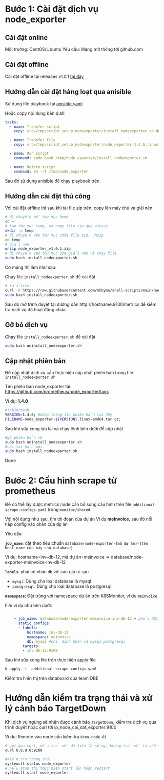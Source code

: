# Bước 1: Cài đặt dịch vụ node_exporter

## Cài đặt online

Môi trường: CentOS/Ubuntu
Yêu cầu: Mạng mở thông tới github.com

## Cài đặt offline

Cài đặt offline tải releases v1.0.1 [tại đây](https://github.com/mkbyme/shell-scripts/releases/download/node_exporter_v1.0.1/node_exporter_v1.0.1.zip)


## Hướng dẫn cài đặt hàng loạt qua anisible

Sử dụng file playbook tại [anisible.yaml](/node_exporter/anisible.yml)

Hoặc copy nội dung bên dưới

```yaml
tasks:
  - name: Transfer script
    copy: src=/tmp/script_setup_nodeexporter/install_nodeexporter.sh dest=/tmp/node_exporter mode=0755

  - name: Transfer file
    copy: src=/tmp/script_setup_nodeexporter/node_exporter-1.4.0.linux-amd64.tar.gz dest=/tmp/node_exporter

  - name: Run script
    command: sudo bash /tmp/node_exporter/install_nodeexporter.sh

  - name: Delete script
    command: rm -rf /tmp/node_exporter
```

Sau đó sử dụng anisible để chạy playbook trên.

## Hướng dẫn cài đặt thủ công

Với cài đặt offline thì sau khi tài file zip trên, copy lên máy chủ và giải nén

```sh
# di chuyển về thư mục home
cd ~
# tạo thư mục temp, và copy file zip qua winscp
mkdir -p temp
# di chuyển vào thư mục chứa file zip, unzip
cd temp
# giải nén
unzip node_exporter_v1.0.1.zip
# di chuyển vào thư mục vừa giải nén và chạy file 
sudo bash install_nodeexporter.sh
```

Có mạng thì làm như sau:

Chạy file `install_nodeexporter.sh` để cài đặt

```sh
# tải file
curl -O https://raw.githubusercontent.com/mkbyme/shell-scripts/main/node_exporter/install_nodeexporter.sh
sudo bash install_nodeexporter.sh
```
Sau đó mở trình duyệt tại đường dẫn http://hostname:9100/metrics để kiểm tra dịch vụ đã hoạt động chưa

## Gỡ bỏ dịch vụ

Chạy file `install_nodeexporter.sh` để cài đặt

```sh
sudo bash uninstall_nodeexporter.sh
```
## Cập nhật phiên bản

Để cập nhật dịch vụ cần thực hiện cập nhật phiên bản trong file `install_nodeexporter.sh`

Tìm phiên bản node_exporter tại: https://github.com/prometheus/node_exporter/tags

Ví dụ: **1.4.0**

```sh
#!/bin/bash
VERSION=1.4.0; #nhập thông tin phiên bản tại đây
FILENAME=node_exporter-${VERSION}.linux-amd64.tar.gz;
```
Sau khi sửa xong lưu lại và chạy lệnh bên dưới để cập nhật

```sh
#gỡ phiên bản cũ
sudo bash uninstall_nodeexporter.sh
#cài lại bản mới
sudo bash install_nodeexporter.sh
```
Done

# Bước 2: Cấu hình scrape từ prometheus

Để có thể lấy được metrics node cần bổ sung cấu hình trên file `additional-scrape-configs.yaml` trong `monitor/shared`

Với nội dung như sau, tìm tới đoạn của dự án
Ví dụ **meinvoice**, sau đó nối tiếp config vào phần của dự án

Yêu cầu:

**`job_name`**: đặt theo tiêu chuẩn `database/node-exporter-[mã dự án]-[tên host name của máy chủ database]`

Ví dụ: hostname=inv-db-12, mã dự án=meinvoice => database/node-exporter-meinvoice-inv-db-12

**`labels`**: phải có nhãn `db` với các giá trị sau
- `mysql`: Dùng cho loại database là mysql
- `postgresql`: Dùng cho loại database là postgresql

**`namespace`**: Đặt trùng với namespace dự án trên K8SMonitor, ví dụ `meinvoice`

File ví dụ như bên dưới:

```yaml

    - job_name: database/node-exporter-meinvoice-inv-db-12 # phải đặt tên tiền tố là database
      static_configs:
      - labels:
          hostname: inv-db-12
          namespace: meinvoice
          db: mysql #chỉ định nhãn là mysql,postgresql
        targets:
        - inv-db-12:9100

```

Sau khi sửa xong file trên thực hiện apply file
```sh
k apply -f  additional-scrape-configs.yaml
```

Kiểm tra hiển thị trên databoard của team DBE

# Hướng dẫn kiểm tra trạng thái và xử lý cảnh báo TargetDown

Khi dịch vụ ngừng sẽ nhận được cảnh báo `TargetDown`, kiểm tra dịch vụ qua trình duyệt hoặc curl tới ip_node_cai_dat_exporter:9100

Ví dụ: Remote vào node cần kiểm tra `demo-node-01`

```sh
# gọi qua curl, nếu trả về dữ liệu là sống, không trả về là chết
curl 0.0.0.0:9100
```

```sh
#kiểm tra trạng thái
systemctl status node_exporter
# nếu stop thì thực hiện start lên hoặc restart
systemctl start node_exporter
```

